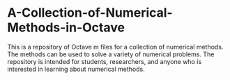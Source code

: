 # A-Collection-of-Numerical-Methods-in-Octave
This is a repository of Octave m files for a collection of numerical methods. The methods can be used to solve a variety of numerical problems. The repository is intended for students, researchers, and anyone who is interested in learning about numerical methods.
